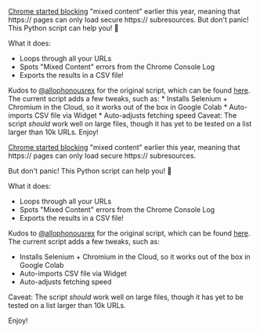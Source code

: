 [Chrome started blocking](https://security.googleblog.com/2019/10/no-more-mixed-messages-about-https_3.html) "mixed content" earlier this year, meaning that https:// pages can only load secure https:// subresources.  But don't panic! This Python script can help you!  🙌 

What it does:
*   Loops through all your URLs
*   Spots "Mixed Content" errors from the Chrome Console Log
*   Exports the results in a CSV file!

Kudos to [@allophonousrex](https://twitter.com/allophonousrex) for the original script, which can be found [here](https://github.com/DeepCrawlSEO/public/blob/master/Chrome%20Mixed%20Content%20Errors%20Fetch%20v1.2.ipynb). The current script adds a few tweaks, such as:  *   Installs Selenium + Chromium in the Cloud, so it works out of the box in Google Colab *   Auto-imports CSV file via Widget *   Auto-adjusts fetching speed   Caveat: The script *should* work well on large files, though it has yet to be tested on a list larger than 10k URLs.  Enjoy!

[Chrome started blocking](https://security.googleblog.com/2019/10/no-more-mixed-messages-about-https_3.html) "mixed content" earlier this year, meaning that https:// pages can only load secure https:// subresources.

But don't panic! This Python script can help you!  🙌

What it does:

*   Loops through all your URLs
*   Spots "Mixed Content" errors from the Chrome Console Log
*   Exports the results in a CSV file!

Kudos to [@allophonousrex](https://twitter.com/allophonousrex) for the original script, which can be found [here](https://github.com/DeepCrawlSEO/public/blob/master/Chrome%20Mixed%20Content%20Errors%20Fetch%20v1.2.ipynb). The current script adds a few tweaks, such as:

*   Installs Selenium + Chromium in the Cloud, so it works out of the box in Google Colab
*   Auto-imports CSV file via Widget
*   Auto-adjusts fetching speed 

Caveat: The script *should* work well on large files, though it has yet to be tested on a list larger than 10k URLs.

Enjoy!
